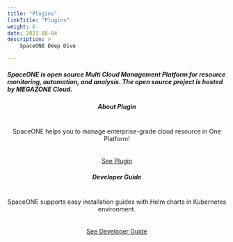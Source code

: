 ```yaml
---
title: "Plugins"
linkTitle: "Plugins"
weight: 6
date: 2021-08-04
description: >
    SpaceONE Deep Dive

---
```



<section id="users">
    <h5>SpaceONE is open source Multi Cloud Management Platform for resource monitoring, automation, and analysis. The open source project is hosted by MEGAZONE Cloud.</h5>
    <div class="col-container">
      <div class="col-nav">
        <center>
          <h5>
            <b>About Plugin</b>
          </h5>
          <br>SpaceONE helps you to manage enterprise-grade cloud resource in One Platform!
          <br><br><br>
          <a href="/docs/plugins/about_plugin" class="button">See Plugin</a>
        </center>
      </div>
      <div class="col-nav">
        <center>
          <h5>
            <b>Developer Guide</b>
          </h5>
          <br>SpaceONE supports easy installation guides with Helm charts in Kubernetes environment.
          <br><br><br>
          <a href="/docs/plugins/developer_guide" class="button">See Developer Guide</a>
        </center>
      </div>
    </div>
</section>

<style>
    {{< include "partner-style.css" >}}
</style>
